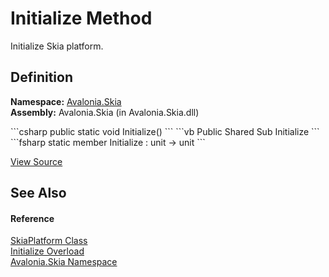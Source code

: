 # Initialize Method


Initialize Skia platform.



## Definition
**Namespace:** <a href="N_Avalonia_Skia">Avalonia.Skia</a>  
**Assembly:** Avalonia.Skia (in Avalonia.Skia.dll)

<Tabs groupId="api-code-preview">
<TabItem value="csharp" label="C#">
```csharp
public static void Initialize()
```
</TabItem>
<TabItem value="vb" label="VB">
```vb
Public Shared Sub Initialize
```
</TabItem>
<TabItem value="fsharp" label="F#">
```fsharp
static member Initialize : unit -> unit 
```
</TabItem>
</Tabs>



<a href="https://github.com/AvaloniaUI/Avalonia/tree/master/src/Skia/Avalonia.Skia/SkiaPlatform.cs#L15" title="View the source code">View Source</a>



## See Also


#### Reference
<a href="T_Avalonia_Skia_SkiaPlatform">SkiaPlatform Class</a>  
<a href="Overload_Avalonia_Skia_SkiaPlatform_Initialize">Initialize Overload</a>  
<a href="N_Avalonia_Skia">Avalonia.Skia Namespace</a>  

